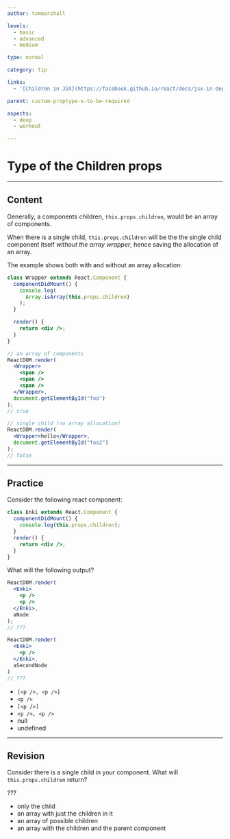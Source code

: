 ```yaml
---
author: tommarshall

levels:
  - basic
  - advanced
  - medium

type: normal

category: tip

links:
  - '[Children in JSX](https://facebook.github.io/react/docs/jsx-in-depth.html#children-in-jsx){website}'

parent: custom-proptype-s-to-be-required

aspects:
  - deep
  - workout

---
```

# Type of the Children props

---
## Content

Generally, a components children, `this.props.children`, would be an array of components.

When there is a single child, `this.props.children` will be the the single child component itself *without the array wrapper*, hence saving the allocation of an array.

The example shows both with and without an array allocation:

```jsx
class Wrapper extends React.Component {
  componentDidMount() {
    console.log(
      Array.isArray(this.props.children)
    );
  }

  render() {
    return <div />;
  }
}

// an array of components
ReactDOM.render(
  <Wrapper>
    <span />
    <span />
    <span />
  </Wrapper>,
  document.getElementById("foo")
);
// true

// single child (no array allocation)
ReactDOM.render(
  <Wrapper>hello</Wrapper>,
  document.getElementById("foo2")
);
// false
```

---
## Practice

Consider the following react component:

```jsx
class Enki extends React.Component {
  componentDidMount() {
    console.log(this.props.children);
  }
  render() {
    return <div />;
  }
}
```

What will the following output?

```jsx
ReactDOM.render(
  <Enki>
    <p />
    <p />
  </Enki>,
  aNode
);
// ???

ReactDOM.render(
  <Enki>
    <p />
  </Enki>,
  aSecondNode
)
// ???
```

* `[<p />, <p />]`
* `<p />`
* `[<p />]`
* `<p />, <p />`
* null
* undefined

---
## Revision

Consider there is a single child in your component. What will `this.props.children` return?

???

* only the child
* an array with just the children in it
* an array of possible children
* an array with the children and the parent component

